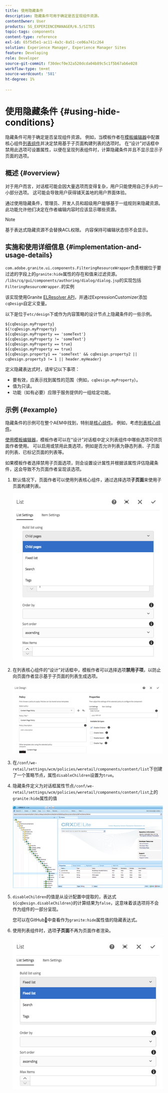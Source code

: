 ```yaml
---
title: 使用隐藏条件
description: 隐藏条件可用于确定是否呈现组件资源。
contentOwner: User
products: SG_EXPERIENCEMANAGER/6.5/SITES
topic-tags: components
content-type: reference
exl-id: 65f5d5e1-ac11-4a3c-8a51-ce06a741c264
solution: Experience Manager, Experience Manager Sites
feature: Developing
role: Developer
source-git-commit: f30decf0e32a520dcda04b89c5c1f5b67ab6e028
workflow-type: tm+mt
source-wordcount: '581'
ht-degree: 1%

---
```


# 使用隐藏条件 {#using-hide-conditions}

隐藏条件可用于确定是否呈现组件资源。 例如，当模板作者在[模板编辑器](/help/sites-authoring/templates.md)中配置核心组件[列表组件](https://experienceleague.adobe.com/docs/experience-manager-core-components/using/wcm-components/list.html)并决定禁用基于子页面构建列表的选项时。 在“设计”对话框中禁用此选项可设置属性，以便在呈现列表组件时，计算隐藏条件并且不显示显示子页面的选项。

## 概述 {#overview}

对于用户而言，对话框可能会因大量选项而变得复杂，用户只能使用自己手头的一小部分选项。 这可能会导致用户获得铺天盖地的用户界面体验。

通过使用隐藏条件，管理员、开发人员和超级用户能够基于一组规则来隐藏资源。 此功能允许他们决定在作者编辑内容时应该显示哪些资源。

>[!NOTE]
>
>基于表达式隐藏资源不会替换ACL权限。 内容保持可编辑状态但不会显示。

## 实施和使用详细信息 {#implementation-and-usage-details}

`com.adobe.granite.ui.components.FilteringResourceWrapper`负责根据位于要过滤的字段上的`granite:hide`属性的存在和值来过滤资源。 `/libs/cq/gui/components/authoring/dialog/dialog.jsp`的实现包括`FilteringResourceWrapper.`的实例

该实现使用Granite [ELResolver API](https://developer.adobe.com/experience-manager/reference-materials/6-5/granite-ui/api/jcr_root/libs/granite/ui/docs/server/el.html)，并通过ExpressionCustomizer添加`cqDesign`自定义变量。

以下是位于`etc/design`下或作为内容策略的设计节点上隐藏条件的一些示例。

```
${cqDesign.myProperty}
${!cqDesign.myProperty}
${cqDesign.myProperty == 'someText'}
${cqDesign.myProperty != 'someText'}
${cqDesign.myProperty == true}
${cqDesign.myProperty == true}
${cqDesign.property1 == 'someText' && cqDesign.property2 || cqDesign.property3 != 1 || header.myHeader}
```

定义隐藏表达式时，请牢记以下事项：

* 要有效，应表示找到属性的范围（例如，`cqDesign.myProperty`）。
* 值为只读。
* 功能（如有必要）应限于服务提供的一组给定功能。

## 示例 {#example}

隐藏条件的示例可在整个AEM中找到，特别是[核心组件](https://experienceleague.adobe.com/docs/experience-manager-core-components/using/introduction.html?lang=zh-Hans)。 例如，考虑[列表核心组件](https://experienceleague.adobe.com/docs/experience-manager-core-components/using/wcm-components/list.html)。

[使用模板编辑器](/help/sites-authoring/templates.md)，模板作者可以在“设计”对话框中定义列表组件中哪些选项可供页面作者使用。 可以启用或禁用此类选项，例如是否允许列表为静态列表、子页面的列表、已标记页面的列表等。

如果模板作者选择禁用子页面选项，则会设置设计属性并根据该属性评估隐藏条件，这会导致不为页面作者呈现该选项。

1. 默认情况下，页面作者可以使用列表核心组件，通过选择选项&#x200B;**子页面**&#x200B;来使用子页面构建列表。

   ![chlimage_1-218](assets/chlimage_1-218.png)

1. 在列表核心组件的“设计”对话框中，模板作者可以选择选项&#x200B;**禁用子项**，以防止向页面作者显示基于子页面的列表生成选项。

   ![chlimage_1-219](assets/chlimage_1-219.png)

1. 在`/conf/we-retail/settings/wcm/policies/weretail/components/content/list`下创建了一个策略节点，属性`disableChildren`设置为`true`。
1. 隐藏条件定义为对话框属性节点`/conf/we-retail/settings/wcm/policies/weretail/components/content/list`上的`granite:hide`属性的值

   ![chlimage_1-220](assets/chlimage_1-220.png)

1. `disableChildren`的值是从设计配置中提取的，表达式`${cqDesign.disableChildren}`的计算结果为`false`，这意味着该选项将不会作为组件的一部分呈现。

   您可以在GitHub[&#128279;](https://github.com/adobe/aem-core-wcm-components/blob/main/content/src/content/jcr_root/apps/core/wcm/components/list/v1/list/_cq_dialog/.content.xml#L40)中查看作为`granite:hide`属性值的隐藏表达式。

1. 使用列表组件时，选项&#x200B;**子页面**&#x200B;不再为页面作者渲染。

   ![chlimage_1-221](assets/chlimage_1-221.png)

